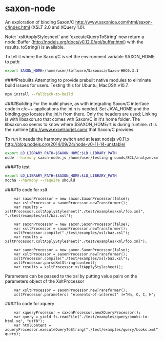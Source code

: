 # saxon-node

An exploration of binding Saxon/C http://www.saxonica.com/html/saxon-c/index.html (XSLT 2.0 and XQuery 1.0).  

Note: 'xsltApplyStylesheet' and 'executeQueryToString' now return a node::Buffer (http://nodejs.org/docs/v0.12.0/api/buffer.html) with the results. toString() is available.

To tell it where the Saxon/C is set the environment variable SAXON_HOME to path:

```bash
export SAXON_HOME=/home/user/Software/Saxonica/Saxon-HEC0.3.1
```

####Prebuilts
Attempting to provide prebuilt native modules to eliminate build issues for users.  Testing this for Ubuntu, MacOSX v10.7. 
```bash
npm install --fallback-to-build
```

####Building
For the build phase, as with integrating Saxon/C interface code in c/c++ applications the jni.h is needed.  Set JAVA_HOME and the binding.gyp locates the jni.h from there. Only the headers are used; Linking is with libsaxon.so that comes wth Saxon/C in it's home folder.
The libsaxon.so seems to know where $SAXON_HOME/rt is during runtime.  rt is the runtime http://www.excelsiorjet.com/ that Saxon/C provides.

To run it needs the harmony switch and at least nodejs v0.11.x http://blog.nodejs.org/2014/09/24/node-v0-11-14-unstable/

```bash
export LD_LIBRARY_PATH=$SAXON_HOME:$LD_LIBRARY_PATH
node --harmony saxon-node.js /home/user/testing-grounds/BCL/analyze.xml /home/user/NetBeansProjects/OOBackbone/stylesheets/divconIsSpecies.xsl
```

####To test
```bash
export LD_LIBRARY_PATH=$SAXON_HOME:$LD_LIBRARY_PATH
mocha --harmony --require should
```

####To code for xslt
```node
    var saxonProcessor = new saxon.SaxonProcessor(false);
    var xsltProcessor = saxonProcessor.newTransformer();
    var results = xsltProcessor.xsltApplyStylesheet("./test/examples/xml/foo.xml", "./test/examples/xsl/baz.xsl");
```

```node
    var saxonProcessor = new saxon.SaxonProcessor(false);
    var xsltProcessor = saxonProcessor.newTransformer();
    xsltProcessor.compile("./test/examples/xsl/baz.xsl");
    var results = xsltProcessor.xsltApplyStylesheet("./test/examples/xml/foo.xml");
```

```node
    var saxonProcessor = new saxon.SaxonProcessor(false);
    var xsltProcessor = saxonProcessor.newTransformer();
    xsltProcessor.compile("./test/examples/xsl/baz.xsl");
    xsltProcessor.parseXmlString(content);
    var results = xsltProcessor.xsltApplyStylesheet();
```

Parameters can be passed to the xsl by putting value pairs on the parameters object of the XsltProcessor

```node
    var xsltProcessor = saxonProcessor.newTransformer();
    xsltProcessor.parameters[ "elements-of-interest" ]="Na, O, C, H";
```

####To code for xquery
```node
    var xqueryProcessor = saxonProcessor.newXQueryProcessor();
    var query = yield fs.readFile("./test/examples/query/books-to-html.xq", "utf8");
    var htmlContent = xqueryProcessor.executeQueryToString("./test/examples/query/books.xml", query);
```
